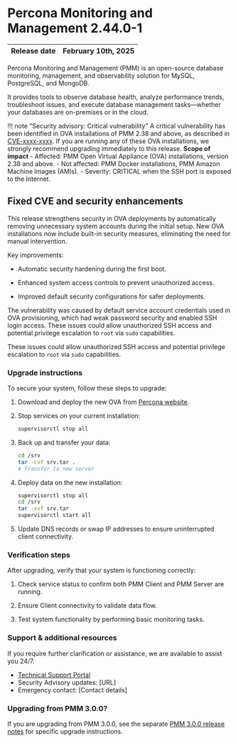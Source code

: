 # Percona Monitoring and Management 2.44.0-1

| **Release date** | February 10th, 2025                                                                             |
| -----------------| :---------------------------------------------------------------------------------------------- |

Percona Monitoring and Management (PMM) is an open-source database monitoring, management, and observability solution for MySQL, PostgreSQL, and MongoDB. 

It provides tools to observe database health, analyze performance trends, troubleshoot issues, and execute database management tasks—whether your databases are on-premises or in the cloud.


!!! note "Security advisory: Critical vulnerability"
        A critical vulnerability has been identified in OVA installations of PMM 2.38 and above, as described in  [CVE-xxxx-xxxx](https://cve.mitre.org/cgi-bin/cvename.cgi?name=xxxx-xxxx).  If you are running any of these OVA installations, we strongly recommend upgrading immediately to this release.
        **Scope of impact**
        - Affected: PMM Open Virtual Appliance (OVA) installations, version 2.38 and above.
        - Not affected: PMM Docker installations, PMM Amazon Machine Images (AMIs).
        - Severity: CRITICAL when the SSH port is exposed to the Internet.



## Fixed CVE and security enhancements 

This release strengthens security in OVA deployments by automatically removing unnecessary system accounts during the initial setup. New OVA installations now include built-in security measures, eliminating the need for manual intervention.

Key improvements:

- Automatic security hardening during the first boot.

- Enhanced system access controls to prevent unauthorized access.

- Improved default security configurations for safer deployments.

The vulnerability was caused by default service account credentials used in OVA provisioning, which had weak password security and enabled SSH login access. These issues could allow unauthorized SSH access and potential privilege escalation to `root` via `sudo` capabilities.

 These issues could allow unauthorized SSH access and potential privilege escalation to `root` via `sudo` capabilities.

### Upgrade instructions

To secure your system, follow these steps to upgrade:

1. Download and deploy the new OVA from [Percona website](https://www.percona.com/downloads).
2. Stop services on your current installation: 
    ```sh 
    supervisorctl stop all
    ```
3. Back up and transfer your data:
    ```sh
    cd /srv
    tar -cvf srv.tar .
    # Transfer to new server
    ```

4. Deploy data on the new installation:
    ```sh
    supervisorctl stop all
    cd /srv
    tar -xvf srv.tar
    supervisorctl start all
    ```
5. Update DNS records or swap IP addresses to ensure uninterrupted client connectivity.

### Verification steps

After upgrading, verify that your system is functioning correctly:

1. Check service status to confirm both PMM Client and PMM Server are running.

2. Ensure Client connectivity to validate data flow.

3. Test system functionality by performing basic monitoring tasks.

### Support & additional resources
If you require further clarification or assistance, we are available to assist you 24/7.
 
 - [Technical Support Portal](https://my.percona.com)
 - Security Advisory updates: [URL]
 - Emergency contact: [Contact details]

### Upgrading from PMM 3.0.0?
If you are upgrading from PMM 3.0.0, see the separate [PMM 3.0.0 release notes](https://docs.percona.com/percona-monitoring-and-management/3/release-notes/3.0.0.1.html) for specific upgrade instructions.